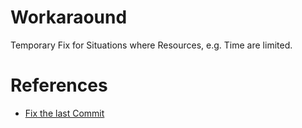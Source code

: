 # Workaraound

Temporary Fix for Situations where Resources, e.g. Time are limited.

# References

- [Fix the last Commit](99.md#fix-the-last-commit)
